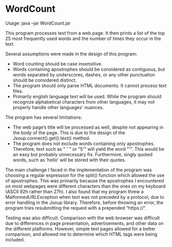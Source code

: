 # WordCount

Usage: java –jar WordCount.jar <URL>
  
This program processes text from a web page. It then prints a list of the top 25 most frequently used words and the number of times they occur in the text.

Several assumptions were made in the design of this program:
- Word counting should be case insensitive.
- Words containing apostrophes should be considered as contiguous, but words separated by underscores, dashes, or any other punctuation should be considered distinct.
- The program should only parse HTML documents. It cannot process text files.
- Primarily english language text will be used. While the program should recognize alphabetical characters from other languages, it may not properly handle other languages' nuances.

The program has several limitations:
- The web page’s title will be processed as well, despite not appearing in the body of the page. This is due to the design of the Jsoup.connect().get().text() method.
- The program does not exclude words containing only apostrophes. Therefore, text such as " ' " or "5'" will yield the word "'". This would be an easy but probably unnecessary fix. Furthermore, singly quoted words, such as ‘hello’ will be stored with their quotes.

The main challenge I faced in the implementation of the program was choosing a regular expression for the split() function which allowed the use of apostrophes. This was primarily because the apostrophes I encountered on most webpages were different characters than the ones on my keyboard (ASCII 92h rather than 27h). I also found that my program threw a MalformedURLException when text was not preceded by a protocol, due to error handling in the Jsoup library. Therefore, before throwing an error, the program tries resubmitting the request with a prepended “https://”. 

Testing was also difficult. Comparison with the web browser was difficult due to differences in page presentation, advertisements, and other data on the different platforms. However, simple text pages allowed for a better comparison, and allowed me to determine which HTML tags were being included.

